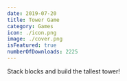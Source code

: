 ```yaml
---
date: 2019-07-20
title: Tower Game
category: Games
icon: ./icon.png
image: ./cover.png
isFeatured: true
numberOfDownloads: 2225
---
```


Stack blocks and build the tallest tower!